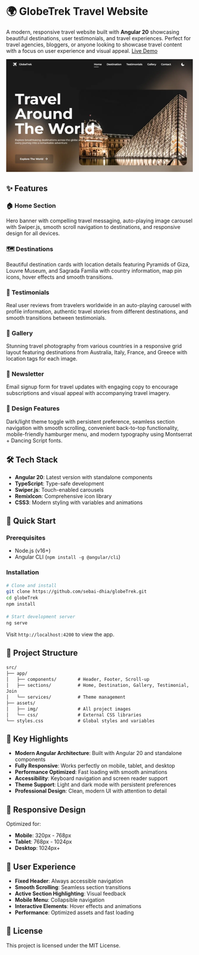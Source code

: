 # 🌍 GlobeTrek Travel Website

A modern, responsive travel website built with **Angular 20** showcasing beautiful destinations, user testimonials, and travel experiences. Perfect for travel agencies, bloggers, or anyone looking to showcase travel content with a focus on user experience and visual appeal. [Live Demo](https://globetrek-website.netlify.app)

![GlobeTrek Travel Website](src/assets/img/front.webp)

## ✨ Features

### 🏠 **Home Section**
Hero banner with compelling travel messaging, auto-playing image carousel with Swiper.js, smooth scroll navigation to destinations, and responsive design for all devices.

### 🗺️ **Destinations**
Beautiful destination cards with location details featuring Pyramids of Giza, Louvre Museum, and Sagrada Familia with country information, map pin icons, hover effects and smooth transitions.

### 💬 **Testimonials**
Real user reviews from travelers worldwide in an auto-playing carousel with profile information, authentic travel stories from different destinations, and smooth transitions between testimonials.

### 📸 **Gallery**
Stunning travel photography from various countries in a responsive grid layout featuring destinations from Australia, Italy, France, and Greece with location tags for each image.

### 📧 **Newsletter**
Email signup form for travel updates with engaging copy to encourage subscriptions and visual appeal with accompanying travel imagery.

### 🎨 **Design Features**
Dark/light theme toggle with persistent preference, seamless section navigation with smooth scrolling, convenient back-to-top functionality, mobile-friendly hamburger menu, and modern typography using Montserrat + Dancing Script fonts.

## 🛠️ Tech Stack

- **Angular 20**: Latest version with standalone components
- **TypeScript**: Type-safe development
- **Swiper.js**: Touch-enabled carousels
- **RemixIcon**: Comprehensive icon library
- **CSS3**: Modern styling with variables and animations

## 🚀 Quick Start

### Prerequisites
- Node.js (v16+)
- Angular CLI (`npm install -g @angular/cli`)

### Installation
```bash
# Clone and install
git clone https://github.com/sebai-dhia/globeTrek.git
cd globeTrek
npm install

# Start development server
ng serve
```

Visit `http://localhost:4200` to view the app.

## 📁 Project Structure

```
src/
├── app/
│   ├── components/        # Header, Footer, Scroll-up
│   ├── sections/          # Home, Destination, Gallery, Testimonial, Join
│   └── services/          # Theme management
├── assets/
│   ├── img/               # All project images
│   └── css/               # External CSS libraries
└── styles.css             # Global styles and variables
```

## 🌟 Key Highlights

- **Modern Angular Architecture**: Built with Angular 20 and standalone components
- **Fully Responsive**: Works perfectly on mobile, tablet, and desktop
- **Performance Optimized**: Fast loading with smooth animations
- **Accessibility**: Keyboard navigation and screen reader support
- **Theme Support**: Light and dark mode with persistent preferences
- **Professional Design**: Clean, modern UI with attention to detail

## 📱 Responsive Design

Optimized for:
- **Mobile**: 320px - 768px
- **Tablet**: 768px - 1024px  
- **Desktop**: 1024px+

## 🎯 User Experience

- **Fixed Header**: Always accessible navigation
- **Smooth Scrolling**: Seamless section transitions
- **Active Section Highlighting**: Visual feedback
- **Mobile Menu**: Collapsible navigation
- **Interactive Elements**: Hover effects and animations
- **Performance**: Optimized assets and fast loading

## 📄 License

This project is licensed under the MIT License.
